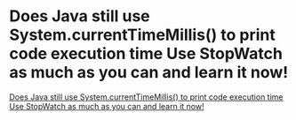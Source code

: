 # Does Java still use System.currentTimeMillis() to print code execution time Use StopWatch as much as you can and learn it now!
[Does Java still use System.currentTimeMillis() to print code execution time Use StopWatch as much as you can and learn it now!](https://aiwithcloud.com/2022/09/15/does_java_still_use_system-currenttimemillis_to_print_code_execution_time_use_stopwatch_as_much_as_you_can_and_learn_it_now/)